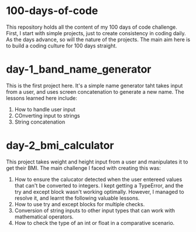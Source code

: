 # 100-days-of-code
This repository holds all the content of my 100 days of code challenge.
First, I start with simple projects, just to create consistency in coding daily.
As the days advance, so will the nature of the projects.
The main aim here is to build a coding culture for 100 days straight.

# day-1_band_name_generator
This is the first project here. It's a simple name generator taht takes input from a user, and uses screen concatenation to generate a new name.
The lessons learned here include:
  1. How to handle user input
  2. COnverting input to strings
  3. String concatenation

# day-2_bmi_calculator
This project takes weight and height input from a user and manipulates it to get their BMI. The main challenge I faced with creating this was:
  1. How to ensure the calucator detected when the user entereed values that can't be converted to integers. I kept getting a         TypeError, and the try and except block wasn't working optimally.
However, I managed to resolve it, and learnt the following valuable lessons.
  1. How to use try and except blocks for multiple checks.
  2. Conversion of string inputs to other input types that can work with mathematical operators.
  3. How to check the type of an int or float in a comparative scenario.
